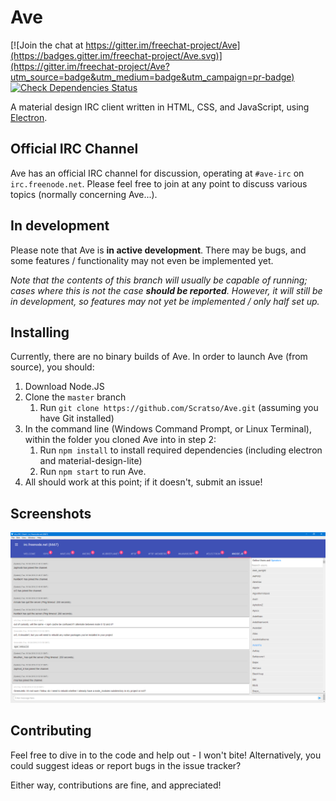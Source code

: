 # Ave

[![Join the chat at https://gitter.im/freechat-project/Ave](https://badges.gitter.im/freechat-project/Ave.svg)](https://gitter.im/freechat-project/Ave?utm_source=badge&utm_medium=badge&utm_campaign=pr-badge)
[![Check Dependencies Status](https://david-dm.org/Scratso/Ave/status.svg)](https://david-dm.org/Scratso/Ave)

A material design IRC client written in HTML, CSS, and JavaScript, using [Electron](http://electron.atom.io).

## Official IRC Channel
Ave has an official IRC channel for discussion, operating at `#ave-irc` on `irc.freenode.net`.  Please feel free to join at any point to discuss various topics (normally concerning Ave...).

## In development
Please note that Ave is **in active development**. There may be bugs, and some features / functionality may not even be implemented yet.

*Note that the contents of this branch will usually be capable of running; cases where this is not the case __should be reported__. However, it will still be in development, so features may not yet be implemented / only half set up.*

## Installing
Currently, there are no binary builds of Ave. In order to launch Ave (from source), you should:

1. Download Node.JS
2. Clone the `master` branch
    1. Run `git clone https://github.com/Scratso/Ave.git` (assuming you have Git installed)
3. In the command line (Windows Command Prompt, or Linux Terminal), within the folder you cloned Ave into in step 2:
    1. Run `npm install` to install required dependencies (including electron and material-design-lite)
    2. Run `npm start` to run Ave.
4. All should work at this point; if it doesn't, submit an issue!

## Screenshots
![Screenshot](screenshot.png)

## Contributing
Feel free to dive in to the code and help out - I won't bite! Alternatively, you could suggest ideas or report bugs in the issue tracker?

Either way, contributions are fine, and appreciated!
